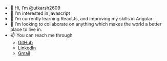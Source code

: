 - 👋 Hi, I’m @utkarsh2609
- 👀 I’m interested in javascript
- 🌱 I’m currently learning ReactJs, and improving my skills in Angular
- 💞️ I’m looking to collaborate on anything which makes the world a better place to live in.
- 📫 You can reach me through 
    * [GitHub](https://github.com/utkarsh2609)
    * [LinkedIn](https://www.linkedin.com/in/utkarsh-awasthi-2609/)
    * [Gmail](mailTo:utkarsh.awasthi01@gmail.com)

<!---
utkarsh2609/utkarsh2609 is a ✨ special ✨ repository because its `README.md` (this file) appears on your GitHub profile.
You can click the Preview link to take a look at your changes.
--->
